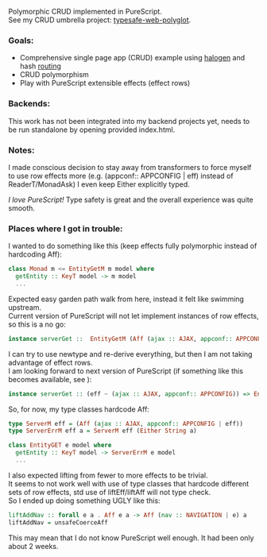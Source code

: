 Polymorphic CRUD implemented in PureScript.  
See my CRUD umbrella project:  [typesafe-web-polyglot](https://github.com/rpeszek/typesafe-web-polyglot.git).

### Goals:  
* Comprehensive single page app (CRUD) example using [halogen](https://pursuit.purescript.org/packages/purescript-halogen) and hash [routing](https://github.com/slamdata/purescript-routing)
* CRUD polymorphism
* Play with PureScript extensible effects (effect rows)

### Backends:  
This work has not been integrated into my backend projects yet, needs to be run standalone
by opening provided index.html.

### Notes:  
I made conscious decision to stay away from transformers to force myself to use row effects more (e.g. (appconf:: APPCONFIG | eff) instead of ReaderT/MonadAsk) 
I even keep Either explicitly typed.

_I love PureScript!_  Type safety is great and the overall experience was quite smooth.

### Places where I got in trouble:  
I wanted to do something like this (keep effects fully polymorphic instead of hardcoding Aff):  
```PureScript
class Monad m <= EntityGetM m model where
  getEntity :: KeyT model -> m model
  ... 
```
Expected easy garden path walk from here, instead it felt like swimming upstream.  
Current version of PureScript will not let implement instances of row effects, 
so this is a no go:
```PureScript
instance serverGet ::  EntityGetM (Aff (ajax :: AJAX, appconf:: APPCONFIG | eff)) Thing where ...
```
I can try to use newtype and re-derive everything, but then I am not taking advantage of effect rows.  
I am looking forward to next version of PureScript 
(if something like this becomes available, see ): 
```PureScript
instance serverGet :: (eff ~ (ajax :: AJAX, appconf:: APPCONFIG)) => EntityGetM eff Thing where ...
```
So, for now, my type classes hardcode Aff:
```PureScript
type ServerM eff = (Aff (ajax :: AJAX, appconf:: APPCONFIG | eff))
type ServerErrM eff a = ServerM eff (Either String a)

class EntityGET e model where
  getEntity :: KeyT model -> ServerErrM e model 
  ...
``` 

I also expected lifting from fewer to more effects to be trivial.  
It seems to not work well with use of type classes that hardcode different sets of row effects, std use of liftEff/liftAff will not type check.  
So I ended up doing something UGLY like this:
```PureScript
liftAddNav :: forall e a . Aff e a -> Aff (nav :: NAVIGATION | e) a
liftAddNav = unsafeCoerceAff  
```
This may mean that I do not know PureScript well enough. It had been only about 2 weeks. 
